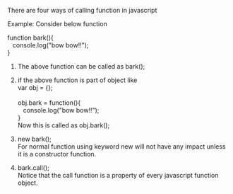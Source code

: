 There are four ways of calling function in javascript <br/>

Example: Consider below function <br/>

function bark(){ <br/>
 &nbsp;&nbsp;&nbsp;console.log("bow bow!!"); <br/>
} <br/>

1. The above function can be called as bark(); <br/>

2. if the above function is part of object like <br/>
    var obj = {}; <br/> <br/>
    obj.bark = function(){ <br/>
      &nbsp;&nbsp;&nbsp;console.log("bow bow!!"); <br/>
    } <br/>
Now this is called as obj.bark(); <br/>

3. new bark(); <br/>
For normal function using keyword new will not have any impact unless it is a constructor function. <br/>

4. bark.call(); <br/>
Notice that the call function is a property of every javascript function object. <br/>
